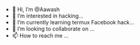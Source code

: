 - 👋 Hi, I’m @Aawash
- 👀 I’m interested in hacking...
- 🌱 I’m currently learning termux Facebook hack...
- 💞️ I’m looking to collaborate on ...
- 📫 How to reach me ...

<!---
Aawash/Aawash is a ✨ special ✨ repository because its `README.md` (this file) appears on your GitHub profile.
You can click the Preview link to take a look at your changes.
--->
